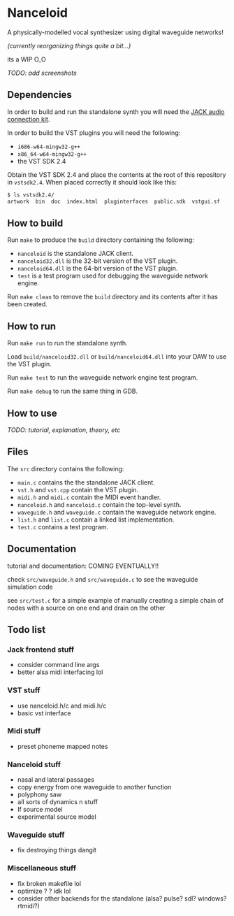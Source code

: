 # Nanceloid

A physically-modelled vocal synthesizer using digital waveguide networks!

*(currently reorganizing things quite a bit...)*

its a WIP O_O

_TODO: add screenshots_

## Dependencies

In order to build and run the standalone synth you will need the [JACK audio connection kit](http://jackaudio.org/).

In order to build the VST plugins you will need the following:
- `i686-w64-mingw32-g++`
- `x86_64-w64-mingw32-g++`
- the VST SDK 2.4

Obtain the VST SDK 2.4 and place the contents at the root of this repository in `vstsdk2.4`.
When placed correctly it should look like this:
```bash
$ ls vstsdk2.4/
artwork  bin  doc  index.html  pluginterfaces  public.sdk  vstgui.sf
```

## How to build

Run `make` to produce the `build` directory containing the following:
- `nanceloid` is the standalone JACK client.
- `nanceloid32.dll` is the 32-bit version of the VST plugin.
- `nanceloid64.dll` is the 64-bit version of the VST plugin.
- `test` is a test program used for debugging the waveguide network engine.

Run `make clean` to remove the `build` directory and its contents after it has been created.

## How to run

Run `make run` to run the standalone synth.

Load `build/nanceloid32.dll` or `build/nanceloid64.dll` into your DAW to use the VST plugin.

Run `make test` to run the waveguide network engine test program.

Run `make debug` to run the same thing in GDB.

## How to use

_TODO: tutorial, explanation, theory, etc_

## Files

The `src` directory contains the following:
- `main.c` contains the the standalone JACK client.
- `vst.h` and `vst.cpp` contain the VST plugin.
- `midi.h` and `midi.c` contain the MIDI event handler.
- `nanceloid.h` and `nanceloid.c` contain the top-level synth.
- `waveguide.h` and `waveguide.c` contain the waveguide network engine.
- `list.h` and `list.c` contain a linked list implementation.
- `test.c` contains a test program.

## Documentation

tutorial and documentation: COMING EVENTUALLY!!

check `src/waveguide.h` and `src/waveguide.c` to see the waveguide simulation code

see `src/test.c` for a simple example of manually creating a simple chain of nodes with a source on one end and drain on the other

## Todo list

### Jack frontend stuff
- consider command line args
- better alsa midi interfacing lol

### VST stuff
- use nanceloid.h/c and midi.h/c
- basic vst interface

### Midi stuff
- preset phoneme mapped notes

### Nanceloid stuff
- nasal and lateral passages
- copy energy from one waveguide to another function
- polyphony saw
- all sorts of dynamics n stuff
- lf source model
- experimental source model

### Waveguide stuff
- fix destroying things dangit

### Miscellaneous stuff
- fix broken makefile lol
- optimize ? ? idk lol
- consider other backends for the standalone (alsa? pulse? sdl? windows? rtmidi?)
